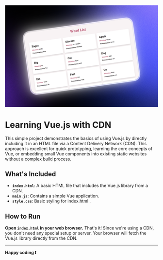 [![Vue Unpkg](https://raw.githubusercontent.com/shuaib-code/vue-unpkg/refs/heads/main/public/social.png)](https://vuejs.org/)

# Learning Vue.js with CDN

This simple project demonstrates the basics of using Vue.js by directly including it in an HTML file via a Content Delivery Network (CDN). This approach is excellent for quick prototyping, learning the core concepts of Vue, or embedding small Vue components into existing static websites without a complex build process.

## What's Included

- **`index.html`**: A basic HTML file that includes the Vue.js library from a CDN.
- **`main.js`**: Contains a simple Vue application.
- **`style.css`**: Basic styling for index.html .

## How to Run

**Open `index.html` in your web browser.** That's it! Since we're using a CDN, you don't need any special setup or server. Your browser will fetch the Vue.js library directly from the CDN.

---

**Happy coding ❗**
